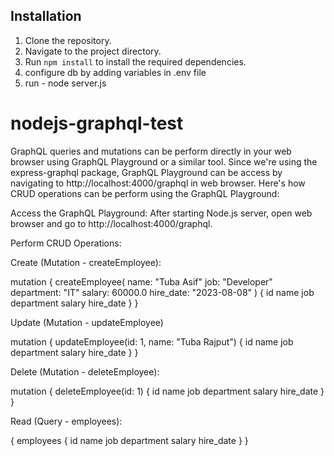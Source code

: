 
## Installation
1. Clone the repository.
2. Navigate to the project directory.
3. Run `npm install` to install the required dependencies.
4. configure db by adding variables in .env file
5. run - node server.js

# nodejs-graphql-test
GraphQL queries and mutations can be perform directly in your web browser using GraphQL Playground or a similar tool. Since we're using the express-graphql package, GraphQL Playground can be access by navigating to http://localhost:4000/graphql in web browser. Here's how CRUD operations can be perform using the GraphQL Playground:

Access the GraphQL Playground:
After starting Node.js server, open web browser and go to http://localhost:4000/graphql.

Perform CRUD Operations:

Create (Mutation - createEmployee):


mutation {
  createEmployee(
    name: "Tuba Asif"
    job: "Developer"
    department: "IT"
    salary: 60000.0
    hire_date: "2023-08-08"
  ) {
    id
    name
    job
    department
    salary
    hire_date
  }
}

Update (Mutation - updateEmployee)

mutation {
  updateEmployee(id: 1, name: "Tuba Rajput") {
    id
    name
    job
    department
    salary
    hire_date
  }
}

Delete (Mutation - deleteEmployee):

mutation {
  deleteEmployee(id: 1) {
    id
    name
    job
    department
    salary
    hire_date
  }
}



Read (Query - employees):

{
  employees {
    id
    name
    job
    department
    salary
    hire_date
  }
}
